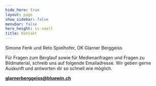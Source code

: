 ```yaml
---
hide_hero: true
layout: page
show_sidebar: false
menubar: false
hero_height: is-small
title: Kontakt
---
```


Simone Fenk und Reto Spielhofer, OK Glarner Berggeiss

Für Fragen zum Berglauf sowie für Medienanfragen und Fragen zu Bildmaterial, schreib uns auf folgende Emailadresse. Wir geben gerne Auskunft und antworten dir so schnell wie möglich.

**[glarnerberggeiss@bluewin.ch](mailto:glarnerberggeiss@bluewin.ch)**





